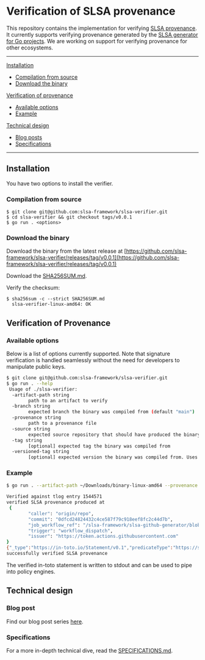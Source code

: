 # Verification of SLSA provenance
This repository contains the implementation for verifying [SLSA provenance](https://slsa.dev/). It currently supports verifying provenance generated by the [SLSA generator for Go projects](https://github.com/slsa-framework/slsa-github-generator/blob/main/.github/workflows/builder_go_slsa3.yml). We are working on support for verifying provenance for other ecosystems.

________
[Installation](#installation)
- [Compilation from source](#compilation-from-source)
- [Download the binary](#download-the-binary)

[Verification of provenance](#verification-of-provenance)
- [Available options](#available-options)
- [Example](#example)

[Technical design](#technial-design)
- [Blog posts](#blog-posts)
- [Specifications](#specifications)
________

## Installation

You have two options to install the verifier.

### Compilation from source

```
$ git clone git@github.com:slsa-framework/slsa-verifier.git
$ cd slsa-verifier && git checkout tags/v0.0.1
$ go run . <options>
```

### Download the binary

Download the binary from the latest release at [https://github.com/slsa-framework/slsa-verifier/releases/tag/v0.0.1](https://github.com/slsa-framework/slsa-verifier/releases/tag/v0.0.1)

Download the [SHA256SUM.md](https://github.com/slsa-framework/slsa-verifier/blob/main/SHA256SUM.md).

Verify the checksum:

```
$ sha256sum -c --strict SHA256SUM.md
  slsa-verifier-linux-amd64: OK
```

## Verification of Provenance

### Available options

Below is a list of options currently supported. Note that signature verification is handled seamlessly without the need for developers to manipulate public keys.

```bash
$ git clone git@github.com:slsa-framework/slsa-verifier.git
$ go run . --help
 Usage of ./slsa-verifier:
  -artifact-path string
    	path to an artifact to verify
  -branch string
    	expected branch the binary was compiled from (default "main")
  -provenance string
    	path to a provenance file
  -source string
    	expected source repository that should have produced the binary, e.g. github.com/some/repo
  -tag string
    	[optional] expected tag the binary was compiled from
  -versioned-tag string
    	[optional] expected version the binary was compiled from. Uses semantic version to match the tag
```

### Example

```bash
$ go run . --artifact-path ~/Downloads/binary-linux-amd64 --provenance ~/Downloads/binary-linux-amd64.intoto.jsonl --source github.com/origin/repo

Verified against tlog entry 1544571
verified SLSA provenance produced at 
 {
        "caller": "origin/repo",
        "commit": "0dfcd24824432c4ce587f79c918eef8fc2c44d7b",
        "job_workflow_ref": "/slsa-framework/slsa-github-generator/blob/main/.github/workflows/builder_go_slsa3.yml",
        "trigger": "workflow_dispatch",
        "issuer": "https://token.actions.githubusercontent.com"
}
{"_type":"https://in-toto.io/Statement/v0.1","predicateType":"https://slsa.dev/provenance/v0.2","subject":[{"name":"binary-linux-amd64","digest":{"sha256":"723ccb85318bc8b1a9dd29340612ce1268cd3418d70f68e775edbdc16d1d9158"}}],"predicate":{...}}
successfully verified SLSA provenance
```

The verified in-toto statement is written to stdout and can be used to pipe into policy engines. 

## Technical design

### Blog post
Find our blog post series [here](https://security.googleblog.com/2022/04/improving-software-supply-chain.html).

### Specifications
For a more in-depth technical dive, read the [SPECIFICATIONS.md](https://github.com/slsa-framework/slsa-github-generator/blob/main/SPECIFICATIONS.md).
